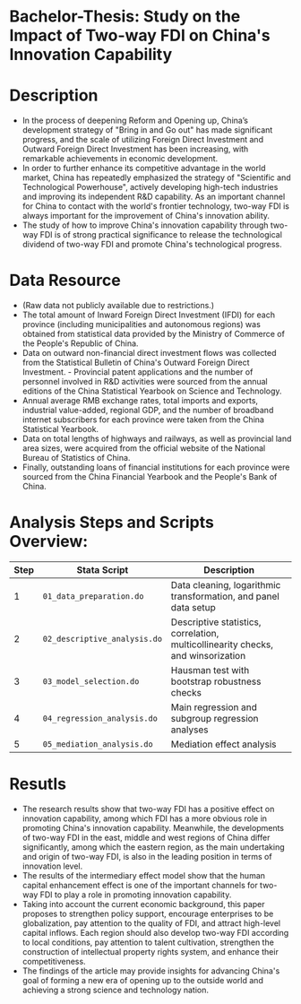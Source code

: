 # Bachelor-Thesis: Study on the Impact of Two-way FDI on China's Innovation Capability

# Description
- In the process of deepening Reform and Opening up, China’s development strategy of "Bring in and Go out" has made significant progress, and the scale of utilizing Foreign Direct Investment and Outward Foreign Direct Investment has been increasing, with remarkable achievements in economic development. 
- In order to further enhance its competitive advantage in the world market, China has repeatedly emphasized the strategy of "Scientific and Technological Powerhouse", actively developing high-tech industries and improving its independent R&D capability. As an important channel for China to contact with the world's frontier technology, two-way FDI is always important for the improvement of China's innovation ability. 
- The study of how to improve China's innovation capability through two-way FDI is of strong practical significance to release the technological dividend of two-way FDI and promote China's technological progress.

# Data Resource
- (Raw data not publicly available due to restrictions.)
- The total amount of Inward Foreign Direct Investment (IFDI) for each province (including municipalities and autonomous regions) was obtained from statistical data provided by the Ministry of Commerce of the People's Republic of China.
- Data on outward non-financial direct investment flows was collected from the Statistical Bulletin of China's Outward Foreign Direct Investment. - Provincial patent applications and the number of personnel involved in R&D activities were sourced from the annual editions of the China Statistical Yearbook on Science and Technology.
- Annual average RMB exchange rates, total imports and exports, industrial value-added, regional GDP, and the number of broadband internet subscribers for each province were taken from the China Statistical Yearbook.
- Data on total lengths of highways and railways, as well as provincial land area sizes, were acquired from the official website of the National Bureau of Statistics of China.
- Finally, outstanding loans of financial institutions for each province were sourced from the China Financial Yearbook and the People's Bank of China.

# Analysis Steps and Scripts Overview:

| Step | Stata Script              | Description                                        |
|------|---------------------------|----------------------------------------------------|
| 1    | `01_data_preparation.do`  | Data cleaning, logarithmic transformation, and panel data setup |
| 2    | `02_descriptive_analysis.do`| Descriptive statistics, correlation, multicollinearity checks, and winsorization |
| 3    | `03_model_selection.do`   | Hausman test with bootstrap robustness checks      |
| 4    | `04_regression_analysis.do`| Main regression and subgroup regression analyses  |
| 5    | `05_mediation_analysis.do`| Mediation effect analysis                          |

# Resutls
- The research results show that two-way FDI has a positive effect on innovation capability, among which FDI has a more obvious role in promoting China's innovation capability. Meanwhile, the developments of two-way FDI in the east, middle and west regions of China differ significantly, among which the eastern region, as the main undertaking and origin of two-way FDI, is also in the leading position in terms of innovation level.
- The results of the intermediary effect model show that the human capital enhancement effect is one of the important channels for two-way FDI to play a role in promoting innovation capability.
- Taking into account the current economic background, this paper proposes to strengthen policy support, encourage enterprises to be globalization, pay attention to the quality of FDI, and attract high-level capital inflows. Each region should also develop two-way FDI according to local conditions, pay attention to talent cultivation, strengthen the construction of intellectual property rights system, and enhance their competitiveness.
- The findings of the article may provide insights for advancing China's goal of forming a new era of opening up to the outside world and achieving a strong science and technology nation.

